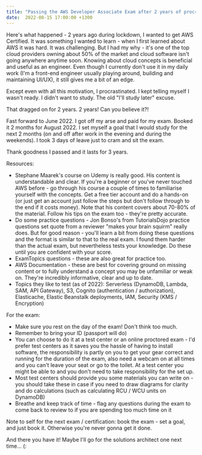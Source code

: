 ```yaml
---
title: "Passing the AWS Developer Associate Exam after 2 years of procrastination"
date:  2022-08-15 17:00:00 +1300
---
```


Here's what happened - 2 years ago during lockdown, I wanted to get AWS Certified. It was something I wanted to learn - when I first learned about AWS it was hard. It was challenging. But I had my why - it's one of the top cloud providers owning about 50% of the market and cloud software isn't going anywhere anytime soon. Knowing about cloud concepts is beneficial and useful as an engineer. Even though I currently don't use it in my daily work (I'm a front-end engineer usually playing around, building and maintaining UI/UX), it still gives me a bit of an edge.

Except even with all this motivation, I procrastinated. I kept telling myself I wasn't ready. I didn't want to study. The old "I'll study later" excuse.

That dragged on for 2 years. 2 years! Can you believe it?!

Fast forward to June 2022. I got off my arse and paid for my exam. Booked it 2 months for August 2022. I set myself a goal that I would study for the next 2 months (on and off after work in the evening and during the weekends). I took 3 days of leave just to cram and sit the exam.

Thank goodness I passed and it lasts for 3 years.

Resources:
- Stephane Maarek's course on Udemy is really good. His content is understandable and clear. If you're a beginner or you've never touched AWS before - go through his course a couple of times to familiarise yourself with the concepts. Get a free tier account and do a hands-on (or just get an account just follow the steps but don't follow through to the end if it costs money). Note that his content covers about 70-80% of the material. Follow his tips on the exam too - they're pretty accurate.
- Do some practice questions - Jon Bonso's from TutorialsDojo practice questions set quote from a reviewer "makes your brain squirm" really does. But for good reason - you'll learn a bit from doing these questions and the format is similar to that to the real exam. I found them harder than the actual exam, but nevertheless tests your knowledge. Do these until you are confident with your score.
- ExamTopics questions - these are also great for practice too.
- AWS Documentation - these are best for covering ground on missing content or to fully understand a concept you may be unfamiliar or weak on. They're incredibly informative, clear and up to date.
- Topics they like to test (as of 2022): Serverless (DynamoDB, Lambda, SAM, API Gateway), S3, Cognito (authentication / authorization), Elasticache, Elastic Beanstalk deployments, IAM, Security (KMS / Encryption)

For the exam:
- Make sure you rest on the day of the exam! Don't think too much.
- Remember to bring your ID (passport will do)
- You can choose to do it at a test center or an online proctored exam - I'd prefer test centers as it saves you the hassle of having to install software, the responsibility is partly on you to get your gear correct and running for the duration of the exam, also need a webcam on at all times and you can't leave your seat or go to the toilet. At a test center you might be able to and you don't need to take responsibility for the set up.
- Most test centers should provide you some materials you can write on - you should take these in case if you need to draw diagrams for clarity and do calculations (such as calculating RCU / WCU units on DynamoDB)
- Breathe and keep track of time - flag any questions during the exam to come back to review to if you are spending too much time on it

Note to self for the next exam / certification: book the exam - set a goal, and just book it. Otherwise you're never gonna get it done.

And there you have it! Maybe I'll go for the solutions architect one next time... (:

